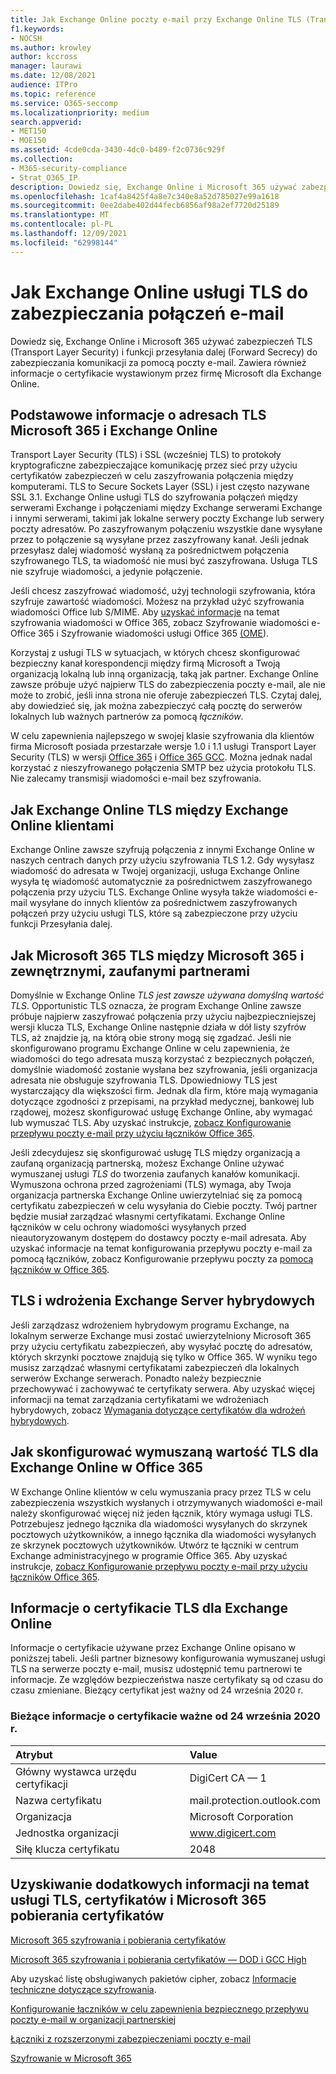 ```yaml
---
title: Jak Exchange Online poczty e-mail przy Exchange Online TLS (Transport Layer Security)
f1.keywords:
- NOCSH
ms.author: krowley
author: kccross
manager: laurawi
ms.date: 12/08/2021
audience: ITPro
ms.topic: reference
ms.service: O365-seccomp
ms.localizationpriority: medium
search.appverid:
- MET150
- MOE150
ms.assetid: 4cde0cda-3430-4dc0-b489-f2c0736c929f
ms.collection:
- M365-security-compliance
- Strat_O365_IP
description: Dowiedz się, Exchange Online i Microsoft 365 używać zabezpieczeń TLS (Transport Layer Security) i funkcji przesyłania dalej (Forward Secrecy) do zabezpieczania komunikacji za pomocą poczty e-mail. Uzyskaj też informacje na temat certyfikatu wystawionego przez firmę Microsoft dla Exchange Online.
ms.openlocfilehash: 1caf4a8425f4a8e7c340e8a52d785027e99a1618
ms.sourcegitcommit: 0ee2dabe402d44fecb6856af98a2ef7720d25189
ms.translationtype: MT
ms.contentlocale: pl-PL
ms.lasthandoff: 12/09/2021
ms.locfileid: "62998144"
---
```

# <a name="how-exchange-online-uses-tls-to-secure-email-connections"></a>Jak Exchange Online usługi TLS do zabezpieczania połączeń e-mail

Dowiedz się, Exchange Online i Microsoft 365 używać zabezpieczeń TLS (Transport Layer Security) i funkcji przesyłania dalej (Forward Secrecy) do zabezpieczania komunikacji za pomocą poczty e-mail. Zawiera również informacje o certyfikacie wystawionym przez firmę Microsoft dla Exchange Online.
  
## <a name="tls-basics-for-microsoft-365-and-exchange-online"></a>Podstawowe informacje o adresach TLS Microsoft 365 i Exchange Online

Transport Layer Security (TLS) i SSL (wcześniej TLS) to protokoły kryptograficzne zabezpieczające komunikację przez sieć przy użyciu certyfikatów zabezpieczeń w celu zaszyfrowania połączenia między komputerami. TLS to Secure Sockets Layer (SSL) i jest często nazywane SSL 3.1. Exchange Online usługi TLS do szyfrowania połączeń między serwerami Exchange i połączeniami między Exchange serwerami Exchange i innymi serwerami, takimi jak lokalne serwery poczty Exchange lub serwery poczty adresatów. Po zaszyfrowanym połączeniu wszystkie dane wysyłane przez to połączenie są wysyłane przez zaszyfrowany kanał. Jeśli jednak przesyłasz dalej wiadomość wysłaną za pośrednictwem połączenia szyfrowanego TLS, ta wiadomość nie musi być zaszyfrowana. Usługa TLS nie szyfruje wiadomości, a jedynie połączenie.
  
Jeśli chcesz zaszyfrować wiadomość, użyj technologii szyfrowania, która szyfruje zawartość wiadomości. Możesz na przykład użyć szyfrowania wiadomości Office lub S/MIME. Aby [uzyskać informacje](email-encryption.md) na temat szyfrowania wiadomości w Office 365, zobacz Szyfrowanie wiadomości e-Office 365 i Szyfrowanie wiadomości usługi Office 365 [(OME](ome.md)).
  
Korzystaj z usługi TLS w sytuacjach, w których chcesz skonfigurować bezpieczny kanał korespondencji między firmą Microsoft a Twoją organizacją lokalną lub inną organizacją, taką jak partner. Exchange Online zawsze próbuje użyć najpierw TLS do zabezpieczenia poczty e-mail, ale nie może to zrobić, jeśli inna strona nie oferuje zabezpieczeń TLS. Czytaj dalej, aby dowiedzieć się, jak można zabezpieczyć całą pocztę do serwerów lokalnych lub ważnych partnerów za pomocą *łączników*.

W celu zapewnienia najlepszego w swojej klasie szyfrowania dla klientów firma Microsoft posiada przestarzałe wersje 1.0 i 1.1 usługi Transport Layer Security (TLS) w wersji [Office 365](tls-1.0-and-1.1-deprecation-for-office-365.md) i [Office 365 GCC](tls-1-2-in-office-365-gcc.md). Można jednak nadal korzystać z nieszyfrowanego połączenia SMTP bez użycia protokołu TLS. Nie zalecamy transmisji wiadomości e-mail bez szyfrowania.  
  
## <a name="how-exchange-online-uses-tls-between-exchange-online-customers"></a>Jak Exchange Online TLS między Exchange Online klientami

Exchange Online zawsze szyfrują połączenia z innymi Exchange Online w naszych centrach danych przy użyciu szyfrowania TLS 1.2. Gdy wysyłasz wiadomość do adresata w Twojej organizacji, usługa Exchange Online wysyła tę wiadomość automatycznie za pośrednictwem zaszyfrowanego połączenia przy użyciu TLS. Exchange Online wysyła także wiadomości e-mail wysyłane do innych klientów za pośrednictwem zaszyfrowanych połączeń przy użyciu usługi TLS, które są zabezpieczone przy użyciu funkcji Przesyłania dalej.
  
## <a name="how-microsoft-365-uses-tls-between-microsoft-365-and-external-trusted-partners"></a>Jak Microsoft 365 TLS między Microsoft 365 i zewnętrznymi, zaufanymi partnerami

Domyślnie w Exchange Online *TLS jest zawsze używana domyślną wartość TLS*. Opportunistic TLS oznacza, że program Exchange Online zawsze próbuje najpierw zaszyfrować połączenia przy użyciu najbezpieczniejszej wersji klucza TLS, Exchange Online następnie działa w dół listy szyfrów TLS, aż znajdzie ją, na którą obie strony mogą się zgadzać. Jeśli nie skonfigurowano programu Exchange Online w celu zapewnienia, że wiadomości do tego adresata muszą korzystać z bezpiecznych połączeń, domyślnie wiadomość zostanie wysłana bez szyfrowania, jeśli organizacja adresata nie obsługuje szyfrowania TLS. Dpowiedniowy TLS jest wystarczający dla większości firm. Jednak dla firm, które mają wymagania dotyczące zgodności z przepisami, na przykład medycznej, bankowej lub rządowej, możesz skonfigurować usługę Exchange Online, aby wymagać lub wymuszać TLS. Aby uzyskać instrukcje, [zobacz Konfigurowanie przepływu poczty e-mail przy użyciu łączników Office 365](/exchange/mail-flow-best-practices/use-connectors-to-configure-mail-flow/use-connectors-to-configure-mail-flow).
  
Jeśli zdecydujesz się skonfigurować usługę TLS między organizacją a zaufaną organizacją partnerską, możesz Exchange Online używać wymuszanej usługi *TLS* do tworzenia zaufanych kanałów komunikacji. Wymuszona ochrona przed zagrożeniami (TLS) wymaga, aby Twoja organizacja partnerska Exchange Online uwierzytelniać się za pomocą certyfikatu zabezpieczeń w celu wysyłania do Ciebie poczty. Twój partner będzie musiał zarządzać własnymi certyfikatami. Exchange Online łączników w celu ochrony wiadomości wysyłanych przed nieautoryzowanym dostępem do dostawcy poczty e-mail adresata. Aby uzyskać informacje na temat konfigurowania przepływu poczty e-mail za pomocą łączników, zobacz Konfigurowanie przepływu poczty za [pomocą łączników w Office 365](/exchange/mail-flow-best-practices/use-connectors-to-configure-mail-flow/use-connectors-to-configure-mail-flow).
  
## <a name="tls-and-hybrid-exchange-server-deployments"></a>TLS i wdrożenia Exchange Server hybrydowych

Jeśli zarządzasz wdrożeniem hybrydowym programu Exchange, na lokalnym serwerze Exchange musi zostać uwierzytelniony Microsoft 365 przy użyciu certyfikatu zabezpieczeń, aby wysyłać pocztę do adresatów, których skrzynki pocztowe znajdują się tylko w Office 365. W wyniku tego musisz zarządzać własnymi certyfikatami zabezpieczeń dla lokalnych serwerów Exchange serwerach. Ponadto należy bezpiecznie przechowywać i zachowywać te certyfikaty serwera. Aby uzyskać więcej informacji na temat zarządzania certyfikatami we wdrożeniach hybrydowych, zobacz [Wymagania dotyczące certyfikatów dla wdrożeń hybrydowych](/exchange/certificate-requirements).
  
## <a name="how-to-set-up-forced-tls-for-exchange-online-in-office-365"></a>Jak skonfigurować wymuszaną wartość TLS dla Exchange Online w Office 365

W Exchange Online klientów w celu wymuszania pracy przez TLS w celu zabezpieczenia wszystkich wysłanych i otrzymywanych wiadomości e-mail należy skonfigurować więcej niż jeden łącznik, który wymaga usługi TLS. Potrzebujesz jednego łącznika dla wiadomości wysyłanych do skrzynek pocztowych użytkowników, a innego łącznika dla wiadomości wysyłanych ze skrzynek pocztowych użytkowników. Utwórz te łączniki w centrum Exchange administracyjnego w programie Office 365. Aby uzyskać instrukcje, [zobacz Konfigurowanie przepływu poczty e-mail przy użyciu łączników Office 365](/exchange/mail-flow-best-practices/use-connectors-to-configure-mail-flow/use-connectors-to-configure-mail-flow).

## <a name="tls-certificate-information-for-exchange-online"></a>Informacje o certyfikacie TLS dla Exchange Online

Informacje o certyfikacie używane przez Exchange Online opisano w poniższej tabeli. Jeśli partner biznesowy konfigurowania wymuszanej usługi TLS na serwerze poczty e-mail, musisz udostępnić temu partnerowi te informacje. Ze względów bezpieczeństwa nasze certyfikaty są od czasu do czasu zmieniane. Bieżący certyfikat jest ważny od 24 września 2020 r.

### <a name="current-certificate-information-valid-from-september-24-2020"></a>Bieżące informacje o certyfikacie ważne od 24 września 2020 r.
  
| Atrybut | Value |
|:-----|:-----|
|Główny wystawca urzędu certyfikacji|DigiCert CA — 1|
|Nazwa certyfikatu|mail.protection.outlook.com|
|Organizacja|Microsoft Corporation|
|Jednostka organizacji|www.digicert.com|
|Siłę klucza certyfikatu|2048|

## <a name="get-more-information-about-tls-certificates-and-microsoft-365-and-download-certificates"></a>Uzyskiwanie dodatkowych informacji na temat usługi TLS, certyfikatów i Microsoft 365 pobierania certyfikatów

[Microsoft 365 szyfrowania i pobierania certyfikatów](encryption-office-365-certificate-chains.md)

[Microsoft 365 szyfrowania i pobierania certyfikatów — DOD i GCC High](encryption-office-365-certificate-chains-itar.md)

Aby uzyskać listę obsługiwanych pakietów cipher, zobacz [Informacje techniczne dotyczące szyfrowania](technical-reference-details-about-encryption.md).
  
[Konfigurowanie łączników w celu zapewnienia bezpiecznego przepływu poczty e-mail w organizacji partnerskiej](/exchange/mail-flow-best-practices/use-connectors-to-configure-mail-flow/set-up-connectors-for-secure-mail-flow-with-a-partner)
  
[Łączniki z rozszerzonymi zabezpieczeniami poczty e-mail](/previous-versions/exchange-server/exchange-150/dn942516(v=exchg.150))
  
[Szyfrowanie w Microsoft 365](encryption.md)
